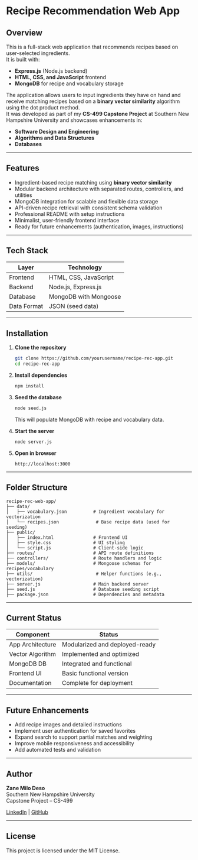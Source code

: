 # Recipe Recommendation Web App

## Overview

This is a full-stack web application that recommends recipes based on user-selected ingredients.  
It is built with:

- **Express.js** (Node.js backend)  
- **HTML, CSS, and JavaScript** frontend  
- **MongoDB** for recipe and vocabulary storage  

The application allows users to input ingredients they have on hand and receive matching recipes based on a **binary vector similarity** algorithm using the dot product method.  
It was developed as part of my **CS-499 Capstone Project** at Southern New Hampshire University and showcases enhancements in:

- **Software Design and Engineering**
- **Algorithms and Data Structures**
- **Databases**

---

## Features

- Ingredient-based recipe matching using **binary vector similarity**
- Modular backend architecture with separated routes, controllers, and utilities
- MongoDB integration for scalable and flexible data storage
- API-driven recipe retrieval with consistent schema validation
- Professional README with setup instructions
- Minimalist, user-friendly frontend interface
- Ready for future enhancements (authentication, images, instructions)

---

## Tech Stack

| Layer        | Technology         |
|--------------|--------------------|
| Frontend     | HTML, CSS, JavaScript |
| Backend      | Node.js, Express.js |
| Database     | MongoDB with Mongoose |
| Data Format  | JSON (seed data)    |

---

## Installation

1. **Clone the repository**
   ```bash
   git clone https://github.com/yourusername/recipe-rec-app.git
   cd recipe-rec-app
   ```

2. **Install dependencies**
   ```bash
   npm install
   ```

3. **Seed the database**
   ```bash
   node seed.js
   ```
   This will populate MongoDB with recipe and vocabulary data.

4. **Start the server**
   ```bash
   node server.js
   ```

5. **Open in browser**
   ```
   http://localhost:3000
   ```

---

## Folder Structure

```
recipe-rec-web-app/
├── data/
│   ├── vocabulary.json          # Ingredient vocabulary for vectorization
│   └── recipes.json              # Base recipe data (used for seeding)
├── public/
│   ├── index.html               # Frontend UI
│   ├── style.css                # UI styling
│   └── script.js                # Client-side logic
├── routes/                      # API route definitions
├── controllers/                 # Route handlers and logic
├── models/                      # Mongoose schemas for recipes/vocabulary
├── utils/                        # Helper functions (e.g., vectorization)
├── server.js                    # Main backend server
├── seed.js                      # Database seeding script
├── package.json                 # Dependencies and metadata
```

---

## Current Status

| Component        | Status                  |
|------------------|-------------------------|
| App Architecture | Modularized and deployed-ready |
| Vector Algorithm | Implemented and optimized |
| MongoDB DB       | Integrated and functional |
| Frontend UI      | Basic functional version |
| Documentation    | Complete for deployment |

---

## Future Enhancements

- Add recipe images and detailed instructions
- Implement user authentication for saved favorites
- Expand search to support partial matches and weighting
- Improve mobile responsiveness and accessibility
- Add automated tests and validation

---

## Author

**Zane Milo Deso**  
Southern New Hampshire University  
Capstone Project – CS-499  

[LinkedIn](https://www.linkedin.com/in/zanedeso) | [GitHub](https://github.com/zanemilo)

---

## License

This project is licensed under the MIT License.
